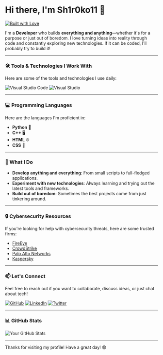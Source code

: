 # Hi there, I'm Sh1r0ko11 👋

[![Built with Love](https://forthebadge.com/images/badges/built-with-love.png)](https://github.com/YourUsername)

I'm a **Developer** who builds **everything and anything**—whether it's for a purpose or just out of boredom. I love turning ideas into reality through code and constantly exploring new technologies. If it can be coded, I'll probably try to build it!

---

### 🛠️ Tools & Technologies I Work With

Here are some of the tools and technologies I use daily:

![Visual Studio Code](https://upload.wikimedia.org/wikipedia/commons/9/9a/Visual_Studio_Code_1.35_icon.svg)
![Visual Studio](https://upload.wikimedia.org/wikipedia/commons/2/2c/Visual_Studio_Icon_2022.svg)

---

### 💻 Programming Languages

Here are the languages I'm proficient in:

- **Python** 🐍
- **C++** 🖥️
- **HTML** 🌐
- **CSS** 🎨

---

### 🚀 What I Do

- **Develop anything and everything**: From small scripts to full-fledged applications.
- **Experiment with new technologies**: Always learning and trying out the latest tools and frameworks.
- **Build out of boredom**: Sometimes the best projects come from just tinkering around.

---

### 🔒 Cybersecurity Resources

If you're looking for help with cybersecurity threats, here are some trusted firms:

- [FireEye](https://www.mandiant.com/)
- [CrowdStrike](https://www.crowdstrike.com/)
- [Palo Alto Networks](https://www.paloaltonetworks.com/)
- [Kaspersky](https://www.kaspersky.com/)

---

### 📫 Let's Connect

Feel free to reach out if you want to collaborate, discuss ideas, or just chat about tech!

[![GitHub](https://img.shields.io/badge/GitHub-100000?style=for-the-badge&logo=github&logoColor=white)](https://github.com/YourUsername)
[![LinkedIn](https://img.shields.io/badge/LinkedIn-0077B5?style=for-the-badge&logo=linkedin&logoColor=white)](https://www.linkedin.com/in/YourUsername)
[![Twitter](https://img.shields.io/badge/Twitter-1DA1F2?style=for-the-badge&logo=twitter&logoColor=white)](https://twitter.com/YourUsername)

---

### 📊 GitHub Stats

![Your GitHub Stats](https://github-readme-stats.vercel.app/api?username=YourUsername&show_icons=true&theme=radical)

---

Thanks for visiting my profile! Have a great day! 😄
